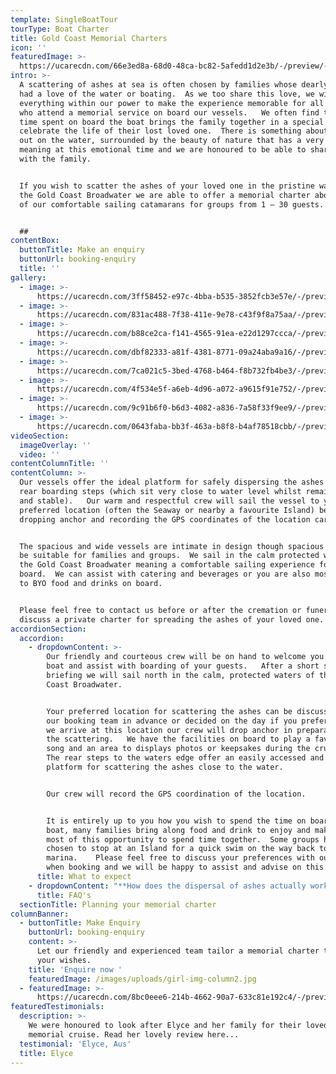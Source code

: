 ```yaml
---
template: SingleBoatTour
tourType: Boat Charter
title: Gold Coast Memorial Charters
icon: ''
featuredImage: >-
  https://ucarecdn.com/66e3ed8a-68d0-48ca-bc82-5afedd1d2e3b/-/preview/-/enhance/70/
intro: >-
  A scattering of ashes at sea is often chosen by families whose dearly departed
  had a love of the water or boating.  As we too share this love, we will do
  everything within our power to make the experience memorable for all guests
  who attend a memorial service on board our vessels.   We often find that this
  time spent on board the boat brings the family together in a special way to
  celebrate the life of their lost loved one.  There is something about being
  out on the water, surrounded by the beauty of nature that has a very profound
  meaning at this emotional time and we are honoured to be able to share this
  with the family.  


  If you wish to scatter the ashes of your loved one in the pristine waters of
  the Gold Coast Broadwater we are able to offer a memorial charter aboard one
  of our comfortable sailing catamarans for groups from 1 – 30 guests. 


  ##
contentBox:
  buttonTitle: Make an enquiry
  buttonUrl: booking-enquiry
  title: ''
gallery:
  - image: >-
      https://ucarecdn.com/3ff58452-e97c-4bba-b535-3852fcb3e57e/-/preview/-/enhance/66/
  - image: >-
      https://ucarecdn.com/831ac488-7f38-411e-9e78-c43f9f8a75aa/-/preview/-/enhance/50/
  - image: >-
      https://ucarecdn.com/b88ce2ca-f141-4565-91ea-e22d1297ccca/-/preview/-/enhance/50/
  - image: >-
      https://ucarecdn.com/dbf82333-a81f-4381-8771-09a24aba9a16/-/preview/-/enhance/50/
  - image: >-
      https://ucarecdn.com/7ca021c5-3bed-4768-b464-f8b732fb4be3/-/preview/-/enhance/50/
  - image: >-
      https://ucarecdn.com/4f534e5f-a6eb-4d96-a072-a9615f91e752/-/preview/-/enhance/50/
  - image: >-
      https://ucarecdn.com/9c91b6f0-b6d3-4082-a836-7a58f33f9ee9/-/preview/-/enhance/67/
  - image: >-
      https://ucarecdn.com/0643faba-bb3f-463a-b8f8-b4af78518cbb/-/preview/-/enhance/35/
videoSection:
  imageOverlay: ''
  video: ''
contentColumnTitle: ''
contentColumn: >-
  Our vessels offer the ideal platform for safely dispersing the ashes from the
  rear boarding steps (which sit very close to water level whilst remaining safe
  and stable).   Our warm and respectful crew will sail the vessel to your
  preferred location (often the Seaway or nearby a favourite Island) before
  dropping anchor and recording the GPS coordinates of the location carefully. 


  The spacious and wide vessels are intimate in design though spacious enough to
  be suitable for families and groups.  We sail in the calm protected waters of
  the Gold Coast Broadwater meaning a comfortable sailing experience for all on
  board.  We can assist with catering and beverages or you are also most welcome
  to BYO food and drinks on board.   


  Please feel free to contact us before or after the cremation or funeral to
  discuss a private charter for spreading the ashes of your loved one.
accordionSection:
  accordion:
    - dropdownContent: >-
        Our friendly and courteous crew will be on hand to welcome you at the
        boat and assist with boarding of your guests.   After a short safety
        briefing we will sail north in the calm, protected waters of the Gold
        Coast Broadwater.   


        Your preferred location for scattering the ashes can be discussed with
        our booking team in advance or decided on the day if you prefer.    Once
        we arrive at this location our crew will drop anchor in preparation for
        the scattering.   We have the facilities on board to play a favourite
        song and an area to displays photos or keepsakes during the cruise.  
        The rear steps to the waters edge offer an easily accessed and stable
        platform for scattering the ashes close to the water.


        Our crew will record the GPS coordination of the location.


        It is entirely up to you how you wish to spend the time on board the
        boat, many families bring along food and drink to enjoy and make the
        most of this opportunity to spend time together.  Some groups have even
        chosen to stop at an Island for a quick swim on the way back to the
        marina.    Please feel free to discuss your preferences with our team
        when booking and we will be happy to assist and advise on this.
      title: What to expect
    - dropdownContent: "**How does the dispersal of ashes actually work?**\n\nPlease feel free to discuss when making your booking if you have a special location in mind for the scattering of ashes and we will ensure our crew are fully briefed.  On the day the crew will drop anchor at this location and guide you to the rear steps which offer a safe and stable platform for you to get down close to the water and scatter the ashes.  It is also possible to purchase bio-degradable urns which float gently away before submerging into the water.    Many guests also choose to place a floral tribute into the point at this time.\n\n**Do you serve food and drink on board the boat?**\n\nWe can absolutely assist with catering and drinks, please ask for our catering and beverage menu.  We also welcome BYO should you prefer to arrange this.\n\n\n\n**What time can we arrive at the boat?**\r\n\nBoarding time is around 10-15 mins before departure which allows time for a short safety briefing before departure.  \n\n\n\n**Can we play a favourite song?**\r\n\nYes.   We have a sound system with speakers inside and out.   There is a device on board for you use with Premium Spotify so you can stream whatever you wish to play if available on Spotify.  You can also bluetooth your own device.  \n\n\n\n**What happens if the weather is not ok?**\n\n We have a very generous policy around weather allowing you to cancel or reschedule your charter in the event of torrential rain or storms.    If it is just a light forecast shower please do not worry as there are undercover areas on board the boat.\n\n\n\n**Will we get sea-sick?**\r\n\nWe operate in the  calm, protected waters of the Gold Coast Broadwater.  We do not go offshore (into the open ocean) so we do not experience large waves.   We sail catamarans which are very stable, they do not have the same side to side rocking motion as experienced by single hull vessels.   We have never had a sea sick guest on board.\n\n\n\n**Are the boats safe for elderly and very young guests?**\n\nOur boats are some of the safest and easiest to get around on the water.  With large open plan deck spaces and smooth, stable sailing.    We have welcomed guests of all ages on board.  If you do have any particular concerns though please let us know and we would be happy to discuss."
      title: FAQ's
  sectionTitle: Planning your memorial charter
columnBanner:
  - buttonTitle: Make Enquiry
    buttonUrl: booking-enquiry
    content: >-
      Let our friendly and experienced team tailor a memorial charter to suit
      your wishes.
    title: 'Enquire now '
    featuredImage: /images/uploads/girl-img-column2.jpg
  - featuredImage: >-
      https://ucarecdn.com/8bc0eee6-214b-4662-90a7-633c81e192c4/-/preview/-/enhance/67/
featuredTestimonials:
  description: >-
    We were honoured to look after Elyce and her family for their loved ones
    memorial cruise. Read her lovely review here...
  testimonial: 'Elyce, Aus'
  title: Elyce
---
```


